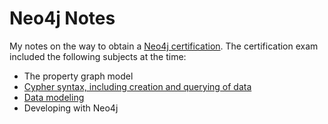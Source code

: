 Neo4j Notes
=======

My notes on the way to obtain a [Neo4j certification](https://neo4j.com/graphacademy/neo4j-certification/).
The certification exam included the following subjects at the time:
* The property graph model
* [Cypher syntax, including creation and querying of data](Cypher.md)
* [Data modeling](Data%20Modeling.md)
* Developing with Neo4j
